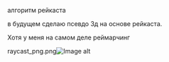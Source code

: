 алгоритм рейкаста

в будущем сделаю псевдо 3д на основе рейкаста.

Хотя у меня на самом деле реймарчинг 

raycast_png.png![Image alt](https://github.com/{username}/{repository}/raw/{branch}/{path}/raycast2_png.png)
